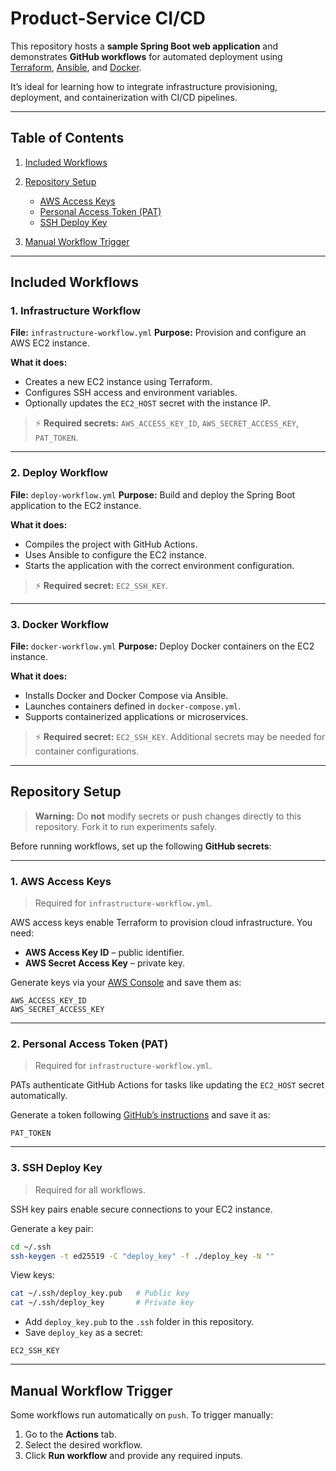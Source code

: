 # Product-Service CI/CD

This repository hosts a **sample Spring Boot web application** and demonstrates **GitHub workflows** for automated deployment using [Terraform](https://developer.hashicorp.com/terraform), [Ansible](https://docs.ansible.com/), and [Docker](https://www.docker.com/).

It’s ideal for learning how to integrate infrastructure provisioning, deployment, and containerization with CI/CD pipelines.

---

## Table of Contents

1. [Included Workflows](#included-workflows)
2. [Repository Setup](#repository-setup)

    * [AWS Access Keys](#1-aws-access-keys)
    * [Personal Access Token (PAT)](#2-personal-access-token-pat)
    * [SSH Deploy Key](#3-ssh-deploy-key)
3. [Manual Workflow Trigger](#manual-workflow-trigger)

---

## Included Workflows

### 1. Infrastructure Workflow

**File:** `infrastructure-workflow.yml`
**Purpose:** Provision and configure an AWS EC2 instance.

**What it does:**

* Creates a new EC2 instance using Terraform.
* Configures SSH access and environment variables.
* Optionally updates the `EC2_HOST` secret with the instance IP.

> ⚡ **Required secrets:** `AWS_ACCESS_KEY_ID`, `AWS_SECRET_ACCESS_KEY`, `PAT_TOKEN`.

---

### 2. Deploy Workflow

**File:** `deploy-workflow.yml`
**Purpose:** Build and deploy the Spring Boot application to the EC2 instance.

**What it does:**

* Compiles the project with GitHub Actions.
* Uses Ansible to configure the EC2 instance.
* Starts the application with the correct environment configuration.

> ⚡ **Required secret:** `EC2_SSH_KEY`.

---

### 3. Docker Workflow

**File:** `docker-workflow.yml`
**Purpose:** Deploy Docker containers on the EC2 instance.

**What it does:**

* Installs Docker and Docker Compose via Ansible.
* Launches containers defined in `docker-compose.yml`.
* Supports containerized applications or microservices.

> ⚡ **Required secret:** `EC2_SSH_KEY`. Additional secrets may be needed for container configurations.

---

## Repository Setup

> **Warning:** Do **not** modify secrets or push changes directly to this repository. Fork it to run experiments safely.

Before running workflows, set up the following **GitHub secrets**:

---

### 1. AWS Access Keys

> Required for `infrastructure-workflow.yml`.

AWS access keys enable Terraform to provision cloud infrastructure. You need:

* **AWS Access Key ID** – public identifier.
* **AWS Secret Access Key** – private key.

Generate keys via your [AWS Console](https://docs.aws.amazon.com/IAM/latest/UserGuide/id_root-user_manage_add-key.html) and save them as:

```
AWS_ACCESS_KEY_ID
AWS_SECRET_ACCESS_KEY
```

---

### 2. Personal Access Token (PAT)

> Required for `infrastructure-workflow.yml`.

PATs authenticate GitHub Actions for tasks like updating the `EC2_HOST` secret automatically.

Generate a token following [GitHub’s instructions](https://docs.github.com/en/authentication/keeping-your-account-and-data-secure/managing-your-personal-access-tokens#creating-a-personal-access-token-classic) and save it as:

```
PAT_TOKEN
```

---

### 3. SSH Deploy Key

> Required for all workflows.

SSH key pairs enable secure connections to your EC2 instance.

Generate a key pair:

```bash
cd ~/.ssh
ssh-keygen -t ed25519 -C "deploy_key" -f ./deploy_key -N ""
```

View keys:

```bash
cat ~/.ssh/deploy_key.pub   # Public key
cat ~/.ssh/deploy_key       # Private key
```

* Add `deploy_key.pub` to the `.ssh` folder in this repository.
* Save `deploy_key` as a secret:

```
EC2_SSH_KEY
```

---

## Manual Workflow Trigger

Some workflows run automatically on `push`. To trigger manually:

1. Go to the **Actions** tab.
2. Select the desired workflow.
3. Click **Run workflow** and provide any required inputs.
